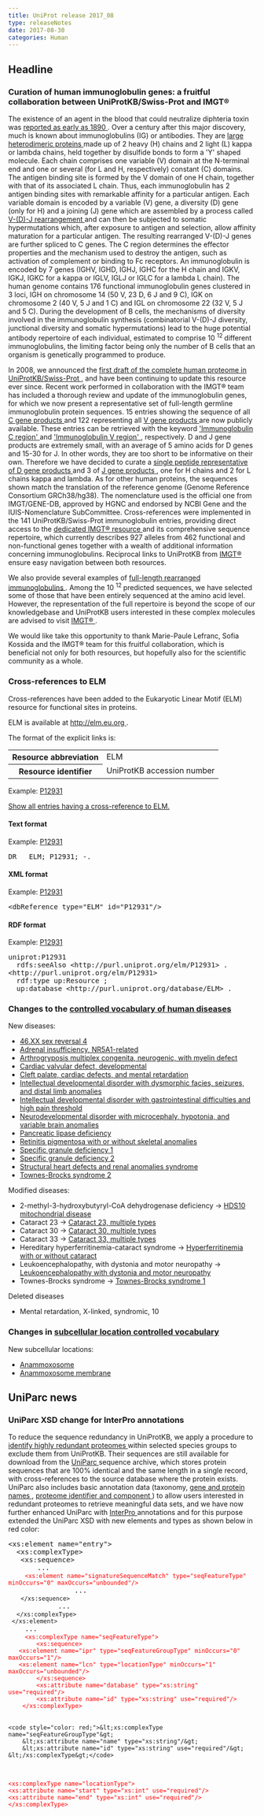 ```yaml
---
title: UniProt release 2017_08
type: releaseNotes
date: 2017-08-30
categories: Human
---
```


<h2 id="Headline">
 Headline
</h2>
<h3 id="Curation_of_human_immunoglobulin_genes__a_fruitful_collaboration_between_UniProtKB_Swiss_Prot_and_IMGT__174_">
 Curation of human immunoglobulin genes: a fruitful collaboration between UniProtKB/Swiss-Prot and IMGT®
</h3>
<p>
 The existence of an agent in the blood that could neutralize diphteria toxin was
 <a href="https://www.ncbi.nlm.nih.gov/pubmed/1749380">
  reported as early as 1890
 </a>
. Over a century after this major discovery, much is known about immunoglobulins (IG) or antibodies. They are
 <a href="https://www.ncbi.nlm.nih.gov/pubmed/20176268">
  large heterodimeric proteins
 </a>
 made up of 2 heavy (H) chains and 2 light (L) kappa or lambda chains, held together by disulfide bonds to form a 'Y' shaped molecule. Each chain comprises one variable (V) domain at the N-terminal end and one or several (for L and H, respectively) constant (C) domains. The antigen binding site is formed by the V domain of one H chain, together with that of its associated L chain. Thus, each immunoglobulin has 2 antigen binding sites with remarkable affinity for a particular antigen. Each variable domain is encoded by a variable (V) gene, a diversity (D) gene (only for H) and a joining (J) gene which are assembled by a process called
 <a href="https://www.ncbi.nlm.nih.gov/pubmed/24600447">
  V-(D)-J rearrangement
 </a>
 and can then be subjected to somatic hypermutations which, after exposure to antigen and selection, allow affinity maturation for a particular antigen. The resulting rearranged V-(D)-J genes are further spliced to C genes. The C region determines the effector properties and the mechanism used to destroy the antigen, such as activation of complement or binding to Fc receptors. An immunoglobulin is encoded by 7 genes (IGHV, IGHD, IGHJ, IGHC for the H chain and IGKV, IGKJ, IGKC for a kappa or IGLV, IGLJ or IGLC for a lambda L chain). The human genome contains 176 functional immunoglobulin genes clustered in 3 loci, IGH on chromosome 14 (50 V, 23 D, 6 J and 9 C), IGK on chromosome 2 (40 V, 5 J and 1 C) and IGL on chromosome 22 (32 V, 5 J and 5 C). During the development of B cells, the mechanisms of diversity involved in the immunoglobulin synthesis (combinatorial V-(D)-J diversity, junctional diversity and somatic hypermutations) lead to the huge potential antibody repertoire of each individual, estimated to comprise 10
 <sup>
  12
 </sup>
 different immunoglobulins, the limiting factor being only the number of B cells that an organism is genetically programmed to produce.
</p>
<p>
 In 2008, we announced the
 <a href="http://www.uniprot.org/release-notes/2008-09-02-release">
  first draft of the complete human proteome in UniProtKB/Swiss-Prot
 </a>
, and have been continuing to update this resource ever since. Recent work performed in collaboration with the IMGT® team has included a thorough review and update of the immunoglobulin genes, for which we now present a representative set of full-length germline immunoglobulin protein sequences. 15 entries showing the sequence of all
 <a href="http://www.uniprot.org/uniprotkb?query=keyword:KW-0392+AND+keyword:KW-0181+AND+name:immunoglobulin+AND+organism:9606+AND+reviewed:yes">
  C gene products
 </a>
 and 122 representing all
 <a href="http://www.uniprot.org/uniprotkb?query=keyword:KW-0394+AND+keyword:KW-0181+AND+name:immunoglobulin+AND+organism:9606+AND+reviewed:yes">
  V gene products
 </a>
 are now publicly available. These entries can be retrieved with the keyword
 <a href="http://www.uniprot.org/keywords/KW-0392">
  'Immunoglobulin C region'
 </a>
 and
 <a href="http://www.uniprot.org/keywords/KW-0394">
  'Immunoglobulin V region'
 </a>
, respectively. D and J gene products are extremely small, with an average of 5 amino acids for D genes and 15-30 for J. In other words, they are too short to be informative on their own. Therefore we have decided to curate a
 <a href="http://www.uniprot.org/uniprotkb/P0DOY5">
  single peptide representative of D gene products
 </a>
 and 3 of
 <a href="http://www.uniprot.org/uniprotkb?query=accession:A0A0C4DH62+OR+accession:A0A0A0MT89+OR+accession:A0A0A0MT76">
  J gene products
 </a>
, one for H chains and 2 for L chains kappa and lambda. As for other human proteins, the sequences shown match the translation of the reference genome (Genome Reference Consortium GRCh38/hg38). The nomenclature used is the official one from IMGT/GENE-DB, approved by HGNC and endorsed by NCBI Gene and the IUIS-Nomenclature SubCommittee. Cross-references were implemented in the 141 UniProtKB/Swiss-Prot immunoglobulin entries, providing direct access to the
 <a href="https://www.ncbi.nlm.nih.gov/pubmed/25378316">
  dedicated IMGT® resource
 </a>
 and its comprehensive sequence repertoire, which currently describes 927 alleles from 462 functional and non-functional genes together with a wealth of additional information concerning immunoglobulins. Reciprocal links to UniProtKB from
 <a href="http://www.imgt.org">
  IMGT®
 </a>
 ensure easy navigation between both resources.
</p>
<p>
 We also provide several examples of
 <a href="http://www.uniprot.org/uniprotkb?query=(keyword:KW-0392+AND+reviewed:yes+AND+organism:9606)+NOT+keyword:KW-0181">
  full-length rearranged immunoglobulins
 </a>
. Among the 10
 <sup>
  12
 </sup>
 predicted sequences, we have selected some of those that have been entirely sequenced at the amino acid level. However, the representation of the full repertoire is beyond the scope of our knowledgebase and UniProtKB users interested in these complex molecules are advised to visit
 <a href="http://www.imgt.org">
  IMGT®
 </a>
 .
</p>
<p>
 We would like take this opportunity to thank Marie-Paule Lefranc, Sofia Kossida and the IMGT® team for this fruitful collaboration, which is beneficial not only for both resources, but hopefully also for the scientific community as a whole.
</p>
<h3 id="Cross_references_to_ELM">
 Cross-references to ELM
</h3>
<p>
 Cross-references have been added to the Eukaryotic Linear Motif (ELM) resource for functional sites in proteins.
</p>
<p>
 ELM is available at
 <a href="http://elm.eu.org">
  http://elm.eu.org
 </a>
 .
</p>
<p>
 The format of the explicit links is:
</p>
<table>
 <tr>
  <th>
   Resource abbreviation
  </th>
  <td>
   ELM
  </td>
 </tr>
 <tr>
  <th>
   Resource identifier
  </th>
  <td>
   UniProtKB accession number
  </td>
 </tr>
</table>
<p>
 Example:
 <a href="http://www.uniprot.org/uniprotkb/P12931#cross_references">
  P12931
 </a>
</p>
<p>
 <a href="http://www.uniprot.org/uniprotkb?query=database:elm&amp;sort=score">
  Show all entries having a cross-reference to ELM.
 </a>
</p>
<h4 id="Text_format">
 Text format
</h4>
<p>
 Example:
 <a href="http://www.uniprot.org/uniprotkb/P12931.txt">
  P12931
 </a>
</p>
<pre>DR   ELM; P12931; -.
</pre>
<h4 id="XML_format">
 XML format
</h4>
<p>
 Example:
 <a href="http://www.uniprot.org/uniprotkb/P12931.xml">
  P12931
 </a>
</p>
<pre>&lt;dbReference type="ELM" id="P12931"/&gt;
</pre>
<h4 id="RDF_format">
 RDF format
</h4>
<p>
 Example:
 <a href="http://www.uniprot.org/uniprotkb/P12931.ttl">
  P12931
 </a>
</p>
<pre>uniprot:P12931
  rdfs:seeAlso &lt;http://purl.uniprot.org/elm/P12931&gt; .
&lt;http://purl.uniprot.org/elm/P12931&gt;
  rdf:type up:Resource ;
  up:database &lt;http://purl.uniprot.org/database/ELM&gt; .
</pre>
<h3 id="Changes_to_the__a_href___docs_humdisease__controlled_vocabulary_of_human_diseases__a_">
 Changes to the
 <a href="https://ftp.uniprot.org/pub/databases/uniprot/current_release/knowledgebase/complete/docs/humdisease">
  controlled vocabulary of human diseases
 </a>
</h3>
<p>
 New diseases:
</p>
<ul>
 <li>
  <a href="http://www.uniprot.org/diseases/DI-05002">
   46,XX sex reversal 4
  </a>
 </li>
 <li>
  <a href="http://www.uniprot.org/diseases/DI-05003">
   Adrenal insufficiency, NR5A1-related
  </a>
 </li>
 <li>
  <a href="http://www.uniprot.org/diseases/DI-04998">
   Arthrogryposis multiplex congenita, neurogenic, with myelin defect
  </a>
 </li>
 <li>
  <a href="http://www.uniprot.org/diseases/DI-05005">
   Cardiac valvular defect, developmental
  </a>
 </li>
 <li>
  <a href="http://www.uniprot.org/diseases/DI-05007">
   Cleft palate, cardiac defects, and mental retardation
  </a>
 </li>
 <li>
  <a href="http://www.uniprot.org/diseases/DI-04997">
   Intellectual developmental disorder with dysmorphic facies, seizures, and distal limb anomalies
  </a>
 </li>
 <li>
  <a href="http://www.uniprot.org/diseases/DI-04996">
   Intellectual developmental disorder with gastrointestinal difficulties and high pain threshold
  </a>
 </li>
 <li>
  <a href="http://www.uniprot.org/diseases/DI-05004">
   Neurodevelopmental disorder with microcephaly, hypotonia, and variable brain anomalies
  </a>
 </li>
 <li>
  <a href="http://www.uniprot.org/diseases/DI-05008">
   Pancreatic lipase deficiency
  </a>
 </li>
 <li>
  <a href="http://www.uniprot.org/diseases/DI-05006">
   Retinitis pigmentosa with or without skeletal anomalies
  </a>
 </li>
 <li>
  <a href="http://www.uniprot.org/diseases/DI-04999">
   Specific granule deficiency 1
  </a>
 </li>
 <li>
  <a href="http://www.uniprot.org/diseases/DI-05000">
   Specific granule deficiency 2
  </a>
 </li>
 <li>
  <a href="http://www.uniprot.org/diseases/DI-05001">
   Structural heart defects and renal anomalies syndrome
  </a>
 </li>
 <li>
  <a href="http://www.uniprot.org/diseases/DI-04995">
   Townes-Brocks syndrome 2
  </a>
 </li>
</ul>
<p>
 Modified diseases:
</p>
<ul>
 <li>
  2-methyl-3-hydroxybutyryl-CoA dehydrogenase deficiency -&gt;
  <a href="http://www.uniprot.org/diseases/DI-00001">
   HDS10 mitochondrial disease
  </a>
 </li>
 <li>
  Cataract 23 -&gt;
  <a href="http://www.uniprot.org/diseases/DI-01874">
   Cataract 23, multiple types
  </a>
 </li>
 <li>
  Cataract 30 -&gt;
  <a href="http://www.uniprot.org/diseases/DI-03825">
   Cataract 30, multiple types
  </a>
 </li>
 <li>
  Cataract 33 -&gt;
  <a href="http://www.uniprot.org/diseases/DI-01235">
   Cataract 33, multiple types
  </a>
 </li>
 <li>
  Hereditary hyperferritinemia-cataract syndrome -&gt;
  <a href="http://www.uniprot.org/diseases/DI-01718">
   Hyperferritinemia with or without cataract
  </a>
 </li>
 <li>
  Leukoencephalopathy, with dystonia and motor neuropathy -&gt;
  <a href="http://www.uniprot.org/diseases/DI-02987">
   Leukoencephalopathy with dystonia and motor neuropathy
  </a>
 </li>
 <li>
  Townes-Brocks syndrome -&gt;
  <a href="http://www.uniprot.org/diseases/DI-02376">
   Townes-Brocks syndrome 1
  </a>
 </li>
</ul>
<p>
 Deleted diseases
</p>
<ul>
 <li>
  Mental retardation, X-linked, syndromic, 10
 </li>
</ul>
<h3 id="Changes_in__a_href___docs_subcell__subcellular_location_controlled_vocabulary__a_">
 Changes in
 <a href="https://ftp.uniprot.org/pub/databases/uniprot/current_release/knowledgebase/complete/docs/subcell">
  subcellular location controlled vocabulary
 </a>
</h3>
<p>
 New subcellular locations:
</p>
<ul>
 <li>
  <a href="http://www.uniprot.org/locations/SL-0491">
   Anammoxosome
  </a>
 </li>
 <li>
  <a href="http://www.uniprot.org/locations/SL-0492">
   Anammoxosome membrane
  </a>
 </li>
</ul>
<h2 id="UniParc_news">
 UniParc news
</h2>
<h3 id="UniParc_XSD_change_for_InterPro_annotations">
 UniParc XSD change for InterPro annotations
</h3>
<p>
 To reduce the sequence redundancy in UniProtKB, we apply a procedure to
 <a href="http://www.uniprot.org/help/proteome_redundancy">
  identify highly redundant proteomes
 </a>
 within selected species groups to exclude them from UniProtKB. Their sequences are still available for download from the
 <a href="http://www.uniprot.org/uniparc">
  UniParc
 </a>
 sequence archive, which stores protein sequences that are 100% identical and the same length in a single record, with cross-references to the source database where the protein exists. UniParc also includes basic annotation data (taxonomy,
 <a href="http://www.uniprot.org/release-notes/2014-07-09-release">
  gene and protein names
 </a>
,
 <a href="http://www.uniprot.org/release-notes/2015-03-04-release">
  proteome identifier and component
 </a>
 ) to allow users interested in redundant proteomes to retrieve meaningful data sets, and we have now further enhanced UniParc with
 <a href="http://www.ebi.ac.uk/interpro/">
  InterPro
 </a>
 annotations and for this purpose extended the UniParc XSD with new elements and types as shown below in red color:
</p>
<pre>&lt;xs:element name="entry"&gt;
  &lt;xs:complexType&gt;
   &lt;xs:sequence&gt;
       ...
    <code style="color: red;">&lt;xs:element name="signatureSequenceMatch" type="seqFeatureType" minOccurs="0" maxOccurs="unbounded"/&gt;</code>
                ...
   <code>&lt;/xs:sequence&gt;</code>
            ...
  <code>&lt;/xs:complexType&gt;
 &lt;/xs:element&gt;</code>
    ...
    <code style="color: red;">&lt;xs:complexType name="seqFeatureType"&gt;
        &lt;xs:sequence&gt;
   &lt;xs:element name="ipr" type="seqFeatureGroupType" minOccurs="0" maxOccurs="1"/&gt;
   &lt;xs:element name="lcn" type="locationType" minOccurs="1" maxOccurs="unbounded"/&gt;
        &lt;/xs:sequence&gt;
        &lt;xs:attribute name="database" type="xs:string" use="required"/&gt;
        &lt;xs:attribute name="id" type="xs:string" use="required"/&gt;
    &lt;/xs:complexType&gt;</code>

    <code style="color: red;">&lt;xs:complexType name="seqFeatureGroupType"&gt;
        &lt;xs:attribute name="name" type="xs:string"/&gt;
        &lt;xs:attribute name="id" type="xs:string" use="required"/&gt;
    &lt;/xs:complexType&gt;</code>

<code style="color: red;">&lt;xs:complexType name="locationType"&gt;
&lt;xs:attribute name="start" type="xs:int" use="required"/&gt;
&lt;xs:attribute name="end" type="xs:int" use="required"/&gt;
&lt;/xs:complexType&gt;</code>

</pre>
